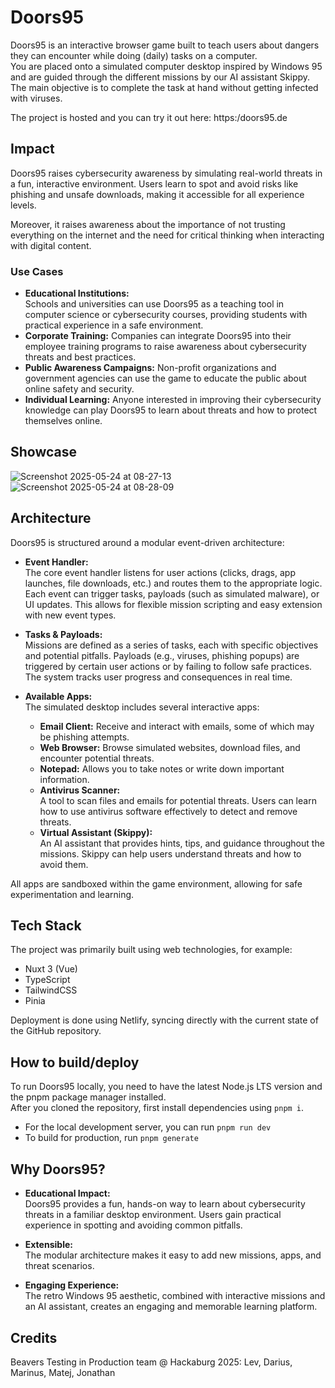 # Doors95

Doors95 is an interactive browser game built to teach users about dangers they can encounter while doing (daily) tasks on a computer.  
You are placed onto a simulated computer desktop inspired by Windows 95 and are guided through the different missions by our AI assistant Skippy. The main objective is to complete the task at hand without getting infected with viruses.

The project is hosted and you can try it out here: https:/doors95.de

## Impact
Doors95 raises cybersecurity awareness by simulating real-world threats in a fun, interactive environment. Users learn to spot and avoid risks like phishing and unsafe downloads, making it accessible for all experience levels. 

Moreover, it raises awareness about the importance of not trusting everything on the internet and the need for critical thinking when interacting with digital content.

### Use Cases
- **Educational Institutions:**  
    Schools and universities can use Doors95 as a teaching tool in computer science or cybersecurity courses, providing students with practical experience in a safe environment.
- **Corporate Training:**
    Companies can integrate Doors95 into their employee training programs to raise awareness about cybersecurity threats and best practices.
- **Public Awareness Campaigns:**
    Non-profit organizations and government agencies can use the game to educate the public about online safety and security.
- **Individual Learning:**
    Anyone interested in improving their cybersecurity knowledge can play Doors95 to learn about threats and how to protect themselves online.

## Showcase
![Screenshot 2025-05-24 at 08-27-13 ](https://github.com/user-attachments/assets/f1b8bb8b-3878-46a7-b411-9c7a7afc6195)
![Screenshot 2025-05-24 at 08-28-09 ](https://github.com/user-attachments/assets/8483a627-f560-4f04-a7d0-9579294a9480)

## Architecture

Doors95 is structured around a modular event-driven architecture:

- **Event Handler:**  
    The core event handler listens for user actions (clicks, drags, app launches, file downloads, etc.) and routes them to the appropriate logic. Each event can trigger tasks, payloads (such as simulated malware), or UI updates. This allows for flexible mission scripting and easy extension with new event types.

- **Tasks & Payloads:**  
    Missions are defined as a series of tasks, each with specific objectives and potential pitfalls. Payloads (e.g., viruses, phishing popups) are triggered by certain user actions or by failing to follow safe practices. The system tracks user progress and consequences in real time.

- **Available Apps:**  
    The simulated desktop includes several interactive apps:
    - **Email Client:** Receive and interact with emails, some of which may be phishing attempts.
    - **Web Browser:** Browse simulated websites, download files, and encounter potential threats.
    - **Notepad:** Allows you to take notes or write down important information.
    - **Antivirus Scanner:**  
      A tool to scan files and emails for potential threats. Users can learn how to use antivirus software effectively to detect and remove threats.
    - **Virtual Assistant (Skippy):**  
      An AI assistant that provides hints, tips, and guidance throughout the missions. Skippy can help users understand threats and how to avoid them.

All apps are sandboxed within the game environment, allowing for safe experimentation and learning.

## Tech Stack

The project was primarily built using web technologies, for example:
- Nuxt 3 (Vue)
- TypeScript
- TailwindCSS
- Pinia

Deployment is done using Netlify, syncing directly with the current state of the GitHub repository.

## How to build/deploy

To run Doors95 locally, you need to have the latest Node.js LTS version and the pnpm package manager installed.  
After you cloned the repository, first install dependencies using `pnpm i`.

- For the local development server, you can run `pnpm run dev`
- To build for production, run `pnpm generate`

## Why Doors95?

- **Educational Impact:**  
    Doors95 provides a fun, hands-on way to learn about cybersecurity threats in a familiar desktop environment. Users gain practical experience in spotting and avoiding common pitfalls.

- **Extensible:**  
    The modular architecture makes it easy to add new missions, apps, and threat scenarios.

- **Engaging Experience:**  
    The retro Windows 95 aesthetic, combined with interactive missions and an AI assistant, creates an engaging and memorable learning platform.

## Credits

Beavers Testing in Production team @ Hackaburg 2025: Lev, Darius, Marinus, Matej, Jonathan
